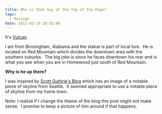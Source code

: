 ```yaml
---
title: Who is that Guy at the Top of the Page?
tags:
  - Musings
date: 2012-03-19 20:55:00
---
```


It's [Vulcan](http://en.wikipedia.org/wiki/Vulcan_statue). &nbsp;

I am from Birmingham, Alabama and the statue is part of local lore. &nbsp;He is located on Red Mountain which divides the downtown area with the southern suburbs. &nbsp;The big joke is since he faces downtown his rear end is what you see when you are in Homewood just south of Red Mountain. &nbsp;

**Why is he up there?**

I was inspired by [Scott Guthrie's Blog](http://weblogs.asp.net/scottgu/) which has an image of a notable piece of skyline from Seattle. &nbsp;It seemed appropriate to use a&nbsp;notable&nbsp;piece of skyline from my home town. &nbsp;

Note: I realize if I change the theme of the blog this post might not make sense. &nbsp;I promise to keep a picture of him around if that happens. &nbsp;
